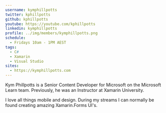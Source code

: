 ```yaml
---
username: kymphillpotts
twitter: kphillpotts
github: kphillpotts
youtube: https://youtube.com/kphillpotts
linkedin: kymphillpotts
profile: ../img/members/kymphillpotts.png
schedule:
  - Fridays 10am - 1PM AEST
tags:
  - C#
  - Xamarin
  - Visual Studio
sites:
  - https://kymphillpotts.com
---
```


Kym Phillpotts is a Senior Content Developer for Microsoft on the Microsoft Learn team.  Previously, he was an Instructor at Xamarin University.  

I love all things mobile and design. During my streams I can normally be found creating amazing Xamarin.Forms UI's.
